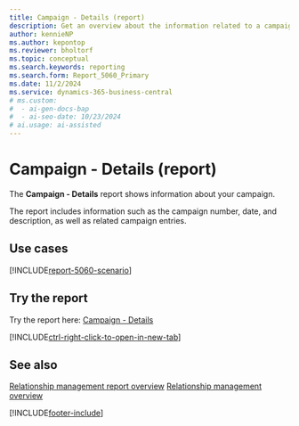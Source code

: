 ```yaml
---
title: Campaign - Details (report)
description: Get an overview about the information related to a campaign.
author: kennieNP
ms.author: kepontop
ms.reviewer: bholtorf
ms.topic: conceptual
ms.search.keywords: reporting
ms.search.form: Report_5060_Primary
ms.date: 11/2/2024
ms.service: dynamics-365-business-central
# ms.custom:
#  - ai-gen-docs-bap
#  - ai-seo-date: 10/23/2024
# ai.usage: ai-assisted
---
```


# Campaign - Details (report)

The **Campaign - Details** report shows information about your campaign. 

The report includes information such as the campaign number, date, and description, as well as related campaign entries.


## Use cases

[!INCLUDE[report-5060-scenario](../includes/report-5060-scenario-include.md)]

<!-- 

Prompt

Below is a report in an ERP system. Provide 3-4 use cases for different personas working with project management or finance for projects.

Format like this:    
  
As a <persona>, use the report to    
* use case 1  
* use case 2    

Do not capitalize the persona names. 

Do not start lines with "Use the data to"

## Report name
Campaign - Details

## Report description


### What the report does

### Use cases


Please include your data sources and URLs

-->


## Try the report

Try the report here: [Campaign - Details](https://businesscentral.dynamics.com?report=5060)

[!INCLUDE[ctrl-right-click-to-open-in-new-tab](../includes/ctrl-right-click-to-open-in-new-tab.md)]

## See also

[Relationship management report overview](marketing-reports.md)
[Relationship management overview](marketing-relationship-management.md)

[!INCLUDE[footer-include](../includes/footer-banner.md)]